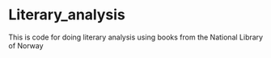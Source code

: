 # Literary_analysis

This is code for doing literary analysis using books from the National Library of Norway
